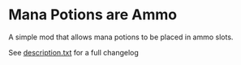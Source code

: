 # Mana Potions are Ammo
A simple mod that allows mana potions to be placed in ammo slots.

See [description.txt](description.txt) for a full changelog